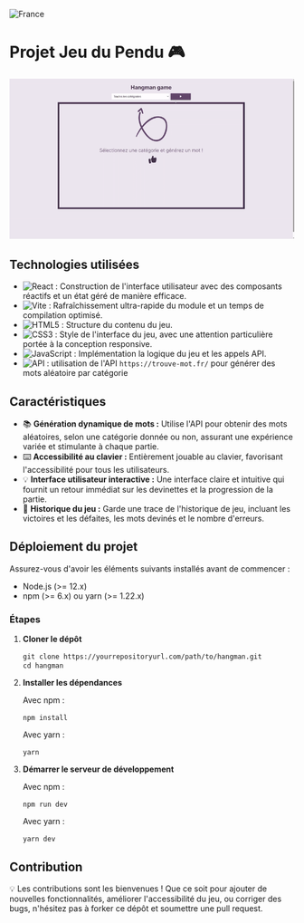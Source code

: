 
![France](https://raw.githubusercontent.com/stevenrskelton/flag-icon/master/png/16/country-4x3/fr.png "France")

# Projet Jeu du Pendu 🎮

![GIF du jeu](/public/presentation-hangman-game.gif)

## Technologies utilisées

- ![React](https://img.shields.io/badge/-React.js-61DAFB?style=flat&logo=react&logoColor=black) : Construction de l'interface utilisateur avec des composants réactifs et un état géré de manière efficace.
- ![Vite](https://img.shields.io/badge/-Vite-646CFF?style=flat&logo=vite&logoColor=white) : Rafraîchissement ultra-rapide du module et un temps de compilation optimisé.
- ![HTML5](https://img.shields.io/badge/-HTML5-E34F26?style=flat&logo=html5&logoColor=white) : Structure du contenu du jeu.
- ![CSS3](https://img.shields.io/badge/-CSS3-1572B6?style=flat&logo=css3&logoColor=white) : Style de l'interface du jeu, avec une attention particulière portée à la conception responsive.
- ![JavaScript](https://img.shields.io/badge/-JavaScript-F7DF1E?style=flat&logo=javascript&logoColor=black) : Implémentation la logique du jeu et les appels API.
- ![API](https://img.shields.io/badge/-API-0A0A0A?style=flat&logo=swagger&logoColor=white) : utilisation de l'API `https://trouve-mot.fr/` pour générer des mots aléatoire par catégorie

## Caractéristiques

- 📚 **Génération dynamique de mots :** Utilise l'API  pour obtenir des mots aléatoires, selon une catégorie donnée ou non, assurant une expérience variée et stimulante à chaque partie.
- ⌨️ **Accessibilité au clavier :** Entièrement jouable au clavier, favorisant l'accessibilité pour tous les utilisateurs.
- 💡 **Interface utilisateur interactive :** Une interface claire et intuitive qui fournit un retour immédiat sur les devinettes et la progression de la partie.
- 📖 **Historique du jeu :** Garde une trace de l'historique de jeu, incluant les victoires et les défaites, les mots devinés et le nombre d'erreurs.

## Déploiement du projet

Assurez-vous d'avoir les éléments suivants installés avant de commencer :
- Node.js (>= 12.x)
- npm (>= 6.x) ou yarn (>= 1.22.x)

### Étapes

1. **Cloner le dépôt**

   ```
   git clone https://yourrepositoryurl.com/path/to/hangman.git
   cd hangman
   ```

2. **Installer les dépendances**

   Avec npm :
   ```
   npm install
   ```
   Avec yarn :
   ```
   yarn
   ```

3. **Démarrer le serveur de développement**

   Avec npm :
   ```
   npm run dev
   ```
   Avec yarn :
   ```
   yarn dev
   ```

## Contribution

💡 Les contributions sont les bienvenues ! Que ce soit pour ajouter de nouvelles fonctionnalités, améliorer l'accessibilité du jeu, ou corriger des bugs, n'hésitez pas à forker ce dépôt et soumettre une pull request.
